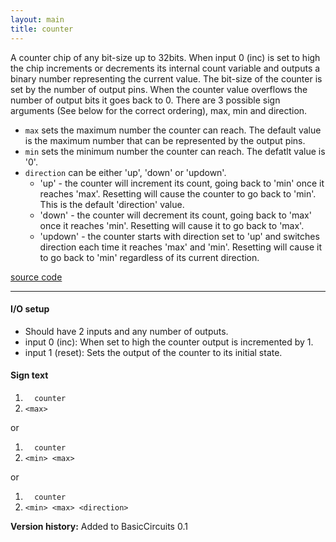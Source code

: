 ```yaml
---
layout: main
title: counter
---
```


A counter chip of any bit-size up to 32bits. When input 0 (inc) is set to high the chip increments or decrements its internal count variable and outputs a binary number representing the current value. 
The bit-size of the counter is set by the number of output pins. When the counter value overflows the number of output bits it goes back to 0.
There are 3 possible sign arguments (See below for the correct ordering), max, min and direction. 

- `max` sets the maximum number the counter can reach. The default value is the maximum number that can be represented by the output pins. 
- `min` sets the minimum number the counter can reach. The defatlt value is '0'.
- `direction` can be either 'up', 'down' or 'updown'. 
	- 'up' - the counter will increment its count, going back to 'min' once it reaches 'max'. Resetting will cause the counter to go back to 'min'. This is the default 'direction' value.
	- 'down' - the counter will decrement its count, going back to 'max' once it reaches 'min'. Resetting will cause it to go back to 'max'. 
	- 'updown' - the counter starts with direction set to 'up' and switches direction each time it reaches 'max' and 'min'. Resetting will cause it to go back to 'min' regardless of its current direction.
	  
[source code](https://github.com/eisental/BasicCircuits/blob/master/src/main/java/org/tal/basiccircuits/counter.java)

* * *


#### I/O setup 
- Should have 2 inputs and any number of outputs.
- input 0 (inc): When set to high the counter output is incremented by 1.
- input 1 (reset): Sets the output of the counter to its initial state.

#### Sign text
1. `   counter   `
2. ` <max> `

or 
1. `   counter   `
2. ` <min> <max> `

or
1. `   counter   `
2. ` <min> <max> <direction> `

__Version history:__ Added to BasicCircuits 0.1